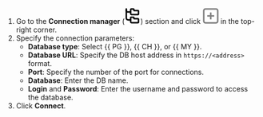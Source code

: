 1. Go to the **Connection manager** (![image](../../_assets/websql/connections.svg)) section and click ![image](../../_assets/websql/new-connection.svg) in the top-right corner.
1. Specify the connection parameters:
   * **Database type**: Select {{ PG }}, {{ CH }}, or {{ MY }}.
   * **Database URL**: Specify the DB host address in `https://<address>` format.
   * **Port**: Specify the number of the port for connections.
   * **Database**: Enter the DB name.
   * **Login** and **Password**: Enter the username and password to access the database.
1. Click **Connect**.